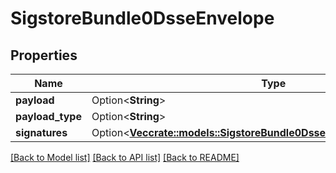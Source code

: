 # SigstoreBundle0DsseEnvelope

## Properties

Name | Type | Description | Notes
------------ | ------------- | ------------- | -------------
**payload** | Option<**String**> |  | [optional]
**payload_type** | Option<**String**> |  | [optional]
**signatures** | Option<[**Vec<crate::models::SigstoreBundle0DsseEnvelopeSignaturesInner>**](sigstore_bundle_0_dsseEnvelope_signatures_inner.md)> |  | [optional]

[[Back to Model list]](../README.md#documentation-for-models) [[Back to API list]](../README.md#documentation-for-api-endpoints) [[Back to README]](../README.md)


